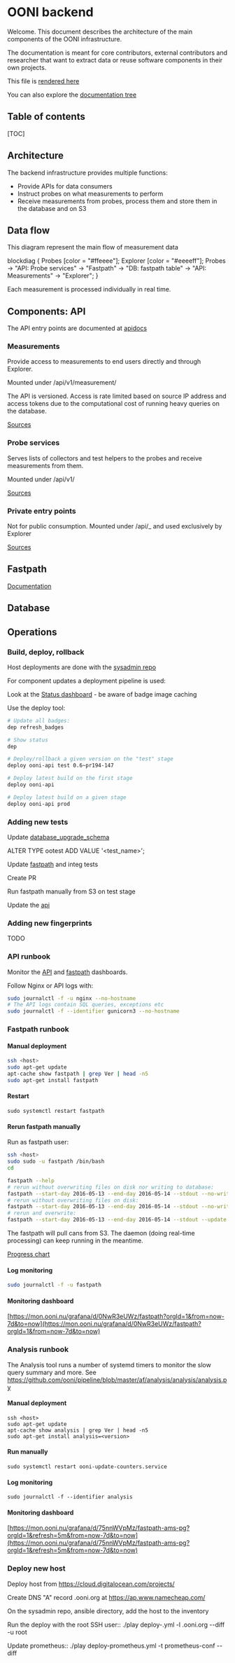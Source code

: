 # OONI backend

Welcome. This document describes the architecture of the main components of the
OONI infrastructure.

The documentation is meant for core contributors, external contributors and researcher
that want to extract data or reuse software components in their own projects.

This file is [rendered here](https://ooni.github.io/pipeline/README.html)

You can also explore the [documentation tree](https://ooni.github.io/pipeline/)

## Table of contents

[TOC]

## Architecture

The backend infrastructure provides multiple functions:
 * Provide APIs for data consumers
 * Instruct probes on what measurements to perform
 * Receive measurements from probes, process them and store them in the database and on S3

## Data flow

This diagram represent the main flow of measurement data


blockdiag {
  Probes [color = "#ffeeee"];
  Explorer [color = "#eeeeff"];
  Probes -> "API: Probe services" -> "Fastpath" -> "DB: fastpath table" -> "API: Measurements" -> "Explorer";
}

Each measurement is processed individually in real time.


## Components: API

The API entry points are documented at [apidocs](https://api.ooni.io/apidocs/)

### Measurements

Provide access to measurements to end users directly and through Explorer.

Mounted under /api/v1/measurement/

The API is versioned. Access is rate limited based on source IP address and access tokens
due to the computational cost of running heavy queries on the database.

[Sources](https://github.com/ooni/api/blob/master/newapi/ooniapi/probe_services.py)

### Probe services

Serves lists of collectors and test helpers to the probes and receive measurements from them.

Mounted under /api/v1/

[Sources](https://github.com/ooni/api/blob/master/newapi/ooniapi/probe_services.py)

### Private entry points

Not for public consumption. Mounted under /api/_ and used exclusively by Explorer

[Sources](https://github.com/ooni/api/blob/master/newapi/ooniapi/private.py)

## Fastpath

[Documentation](af/fastpath/fastpath/core.html)

## Database




## Operations

### Build, deploy, rollback

Host deployments are done with the [sysadmin repo](https://github.com/ooni/sysadmin)

For component updates a deployment pipeline is used:

Look at the [Status dashboard](https://github.com/ooni/backend/wiki/Backend) - be aware of badge image caching

Use the deploy tool:

```bash
# Update all badges:
dep refresh_badges

# Show status
dep

# Deploy/rollback a given version on the "test" stage
deploy ooni-api test 0.6~pr194-147

# Deploy latest build on the first stage
deploy ooni-api

# Deploy latest build on a given stage
deploy ooni-api prod

```

### Adding new tests

Update [database_upgrade_schema](https://github.com/ooni/pipeline/blob/master/af/fastpath/database_upgrade_schema.py)

ALTER TYPE ootest ADD VALUE '<test_name>';

Update [fastpath](https://github.com/ooni/pipeline/blob/master/af/fastpath/fastpath/core.py) and integ tests

Create PR

Run fastpath manually from S3 on test stage

Update the [api](https://github.com/ooni/api/blob/master/newapi/ooniapi/measurements.py#L491)

### Adding new fingerprints

TODO

### API runbook

Monitor the [API](https://mon.ooni.nu/grafana/d/CkdDBscGz/ams-pg-api?orgId=1) and 
[fastpath](https://mon.ooni.nu/grafana/d/75nnWVpMz/fastpath-ams-pg?orgId=1) dashboards.

Follow Nginx or API logs with:
```bash
sudo journalctl -f -u nginx --no-hostname
# The API logs contain SQL queries, exceptions etc
sudo journalctl -f --identifier gunicorn3 --no-hostname
```

### Fastpath runbook

#### Manual deployment

```bash
ssh <host>
sudo apt-get update
apt-cache show fastpath | grep Ver | head -n5
sudo apt-get install fastpath
```

#### Restart
`sudo systemctl restart fastpath`

#### Rerun fastpath manually

Run as fastpath user:

```bash
ssh <host>
sudo sudo -u fastpath /bin/bash
cd
```

```bash
fastpath --help
# rerun without overwriting files on disk nor writing to database:
fastpath --start-day 2016-05-13 --end-day 2016-05-14 --stdout --no-write-msmt --no-write-to-db
# rerun without overwriting files on disk:
fastpath --start-day 2016-05-13 --end-day 2016-05-14 --stdout --no-write-msmt
# rerun and overwrite:
fastpath --start-day 2016-05-13 --end-day 2016-05-14 --stdout --update
```

The fastpath will pull cans from S3.
The daemon (doing real-time processing) can keep running in the meantime.

[Progress chart](https://mon.ooni.nu/prometheus/new/graph?g0.expr=netdata_statsd_gauge_fastpath_s3feeder_s3_download_percentage_value_average%7Bdimension%3D%22gauge%22%7D&g0.tab=0&g0.stacked=1&g0.range_input=2h&g1.expr=netdata_statsd_gauge_fastpath_load_s3_reports_remaining_files_value_average%7Bdimension%3D%22gauge%22%7D&g1.tab=0&g1.stacked=1&g1.range_input=1h)
#### Log monitoring

```bash
sudo journalctl -f -u fastpath
```

#### Monitoring dashboard

[https://mon.ooni.nu/grafana/d/0NwR3eUWz/fastpath?orgId=1&from=now-7d&to=now](https://mon.ooni.nu/grafana/d/0NwR3eUWz/fastpath?orgId=1&from=now-7d&to=now)

### Analysis runbook

The Analysis tool runs a number of systemd timers to monitor the slow query summary and more.
See https://github.com/ooni/pipeline/blob/master/af/analysis/analysis/analysis.py

#### Manual deployment

```
ssh <host>
sudo apt-get update
apt-cache show analysis | grep Ver | head -n5
sudo apt-get install analysis=<version>
```

#### Run manually

`sudo systemctl restart ooni-update-counters.service`

#### Log monitoring

```
sudo journalctl -f --identifier analysis
```

#### Monitoring dashboard

[https://mon.ooni.nu/grafana/d/75nnWVpMz/fastpath-ams-pg?orgId=1&refresh=5m&from=now-7d&to=now](https://mon.ooni.nu/grafana/d/75nnWVpMz/fastpath-ams-pg?orgId=1&refresh=5m&from=now-7d&to=now)

### Deploy new host

Deploy host from https://cloud.digitalocean.com/projects/

Create DNS "A" record <name>.ooni.org at https://ap.www.namecheap.com/

On the sysadmin repo, ansible directory, add the host to the inventory

Run the deploy with the root SSH user::
  ./play deploy-<foo>.yml -l <name>.ooni.org --diff -u root

Update prometheus::
./play deploy-prometheus.yml -t prometheus-conf --diff
